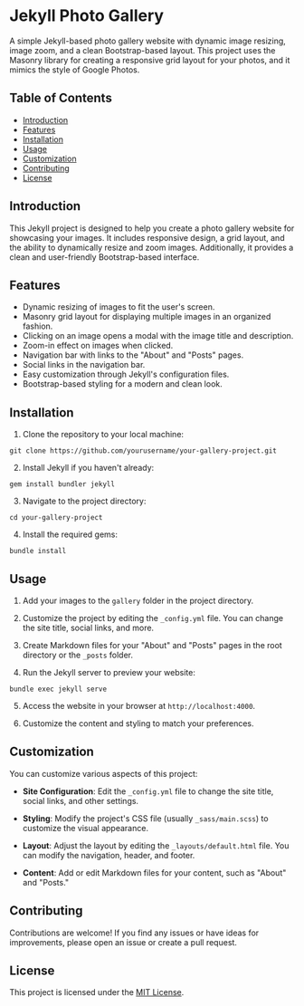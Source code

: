 
# Jekyll Photo Gallery

A simple Jekyll-based photo gallery website with dynamic image resizing, image zoom, and a clean Bootstrap-based layout. This project uses the Masonry library for creating a responsive grid layout for your photos, and it mimics the style of Google Photos.

## Table of Contents
- [Introduction](#introduction)
- [Features](#features)
- [Installation](#installation)
- [Usage](#usage)
- [Customization](#customization)
- [Contributing](#contributing)
- [License](#license)

## Introduction

This Jekyll project is designed to help you create a photo gallery website for showcasing your images. It includes responsive design, a grid layout, and the ability to dynamically resize and zoom images. Additionally, it provides a clean and user-friendly Bootstrap-based interface.

## Features

- Dynamic resizing of images to fit the user's screen.
- Masonry grid layout for displaying multiple images in an organized fashion.
- Clicking on an image opens a modal with the image title and description.
- Zoom-in effect on images when clicked.
- Navigation bar with links to the "About" and "Posts" pages.
- Social links in the navigation bar.
- Easy customization through Jekyll's configuration files.
- Bootstrap-based styling for a modern and clean look.

## Installation

1. Clone the repository to your local machine:

```
git clone https://github.com/yourusername/your-gallery-project.git
```

2. Install Jekyll if you haven't already:

```
gem install bundler jekyll
```

3. Navigate to the project directory:

```
cd your-gallery-project
```

4. Install the required gems:

```
bundle install
```

## Usage

1. Add your images to the `gallery` folder in the project directory.

2. Customize the project by editing the `_config.yml` file. You can change the site title, social links, and more.

3. Create Markdown files for your "About" and "Posts" pages in the root directory or the `_posts` folder.

4. Run the Jekyll server to preview your website:

```
bundle exec jekyll serve
```

5. Access the website in your browser at `http://localhost:4000`.

6. Customize the content and styling to match your preferences.

## Customization

You can customize various aspects of this project:

- **Site Configuration**: Edit the `_config.yml` file to change the site title, social links, and other settings.

- **Styling**: Modify the project's CSS file (usually `_sass/main.scss`) to customize the visual appearance.

- **Layout**: Adjust the layout by editing the `_layouts/default.html` file. You can modify the navigation, header, and footer.

- **Content**: Add or edit Markdown files for your content, such as "About" and "Posts."

## Contributing

Contributions are welcome! If you find any issues or have ideas for improvements, please open an issue or create a pull request.

## License

This project is licensed under the [MIT License](LICENSE).
